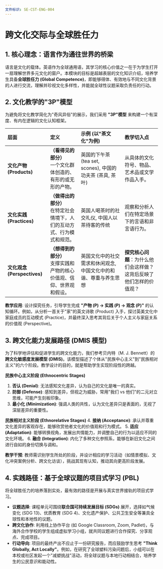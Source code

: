```yaml
---
文件标识: SE-CST-ENG-004
---
```


# 跨文化交际与全球胜任力

## 1. 核心理念：语言作为通往世界的桥梁

语言是文化的载体。英语作为全球通用语，其学习的核心价值之一在于为学生打开一扇理解世界多元文化的窗户。本模块的目标是超越表层的文化知识介绍，培养学生具备**全球胜任力 (Global Competence)**，即能够得体、有效地与不同文化背景的人进行交流，理解并珍视文化多样性，并能就全球性议题采取负责任的行动。

## 2. 文化教学的"3P"模型

为避免将文化教学简化为"奇风异俗"的展示，我们采用 **"3P"模型** 来构建一个有深度、有内在逻辑的文化认知框架。

| 层面 | 定义 | 示例 (以"茶文化"为例) | 教学切入点 |
| :--- | :--- | :--- | :--- |
| **文化产物 (Products)** | **（看得见的部分）**<br>一个文化群体创造的、有形的或无形的产物。 | 英国的下午茶 (tea set, scones), 中国的功夫茶 (茶具, 茶叶) | 从具体的文化符号、物品、艺术品或文学作品入手。 |
| **文化实践 (Practices)** | **（做得出的部分）**<br>在特定社会情境下，人们的互动方式、行为模式和规范。 | 英国人喝茶时的社交礼仪, 中国人以茶待客的传统 | 观察和分析人们在特定场景下的言语和非言语行为。 |
| **文化观念 (Perspectives)** | **（想得到的部分）**<br>支撑实践和产物的核心价值观、信仰、世界观和假设。 | 英国文化中的社交需求和休闲观念, 中国文化中的和谐、尊重与养生思想 | **探究核心问题**：为什么他们会这样做？这背后反映了他们怎样的价值观？ |

**教学应用**: 设计探究任务，引导学生完成 **"产物 (P) -> 实践 (P) -> 观念 (P)"** 的认知循环。例如，从分析一首关于"家"的英文诗歌 (Product) 入手，探讨英美文化中家庭成员的互动模式 (Practice)，并最终深入思考其背后关于个人主义与家庭关系的价值观 (Perspective)。

## 3. 跨文化能力发展路径 (DMIS 模型)

为了科学地评估和促进学生的跨文化能力，我们参考贝内特（M. J. Bennett）的**跨文化敏感度发展模型 (DMIS)**。该模型描述了个体从"民族中心主义"到"民族相对主义"的六个阶段。教学设计的目的，就是帮助学生实现阶段性的跨越。

**民族中心主义阶段 (Ethnocentric Stages)**
1.  **否认 (Denial)**: 无法感知文化差异，认为自己的文化是唯一的真实。
2.  **防御 (Defense)**: 感知到差异，但视之为威胁，常用"我们 vs 他们"的二元对立思维，可能产生刻板印象。
3.  **最小化 (Minimization)**: 强调人类的共性，认为文化差异只是表面的，无视了深层差异的重要性。

**民族相对主义阶段 (Ethnorelative Stages)**
4.  **接纳 (Acceptance)**: 承认并尊重文化差异的客观存在，能够欣赏他者文化的价值观和行为模式。
5.  **适应 (Adaptation)**: 能够转换视角，发展出共情能力，并调整自己的行为以适应不同的文化环境。
6.  **融合 (Integration)**: 内化了多种文化参照系，能够在新旧文化之间进行自如的身份切换与调和。

**教学干预**: 教师需识别学生所处的阶段，并设计相应的学习活动（如情景模拟、文化冲突案例分析、跨文化访谈），挑战其现有认知，推动其向更高阶段发展。

## 4. 实践路径：基于全球议题的项目式学习 (PBL)

将全球胜任力的培养落到实处，最有效的路径是开展与真实世界接轨的项目式学习。

- **议题选择**: 课程单元可围绕**联合国可持续发展目标 (SDGs)** 展开，选择如气候变化 (SDG 13)、优质教育 (SDG 4)、文化遗产保护、公共卫生安全等兼具全球性和本地性的议题。
- **跨文化协作**: 利用线上协作平台 (如 Google Classroom, Zoom, Padlet)，与海外合作学校的学生组成虚拟学习小组，就共同议题进行合作探究、分享观点、完成项目。
- **行动导向**: 项目的最终产出不应止于一份研究报告，而应鼓励学生思考 **"Think Globally, Act Locally"**。例如，在研究了全球塑料污染问题后，小组可以在本校或社区发起一个"减塑挑战"活动，将全球议题与本地行动相结合，培养学生的公民意识和能动性。 